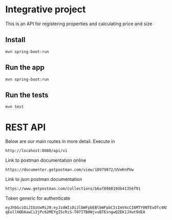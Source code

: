 # Integrative project

This is an API for registering properties and calculating price and size


## Install

    mvn spring-boot:run

## Run the app

    mvn spring-boot:run

## Run the tests

    mvn test


# REST API

Below are our main routes in more detail. Execute in

    http://locahost:8080/api/v1

Link to postman documentation online

    https://documenter.getpostman.com/view/18979872/UVeKnPUw

Link to json postman documentation

    https://www.getpostman.com/collections/b6af896819db41356f91

Token generic for authenticate

    eyJhbGciOiJIUzUxMiJ9.eyJzdWIiOiJlbWFpbEBlbWFpbCIsImV4cCI6MTY0NTExOTc4NX0.9gva_PuWGQb14lqfKG_zBGnu-qEollHODAawCi2jPc62MEYgIScRiS-T07ITB0WjvuBTEsngwQZEK1JXwt9dEA